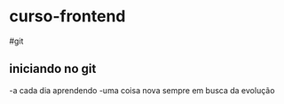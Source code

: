 # curso-frontend
#git
## iniciando no git
-a cada dia aprendendo 
-uma coisa nova
sempre em busca da evolução
